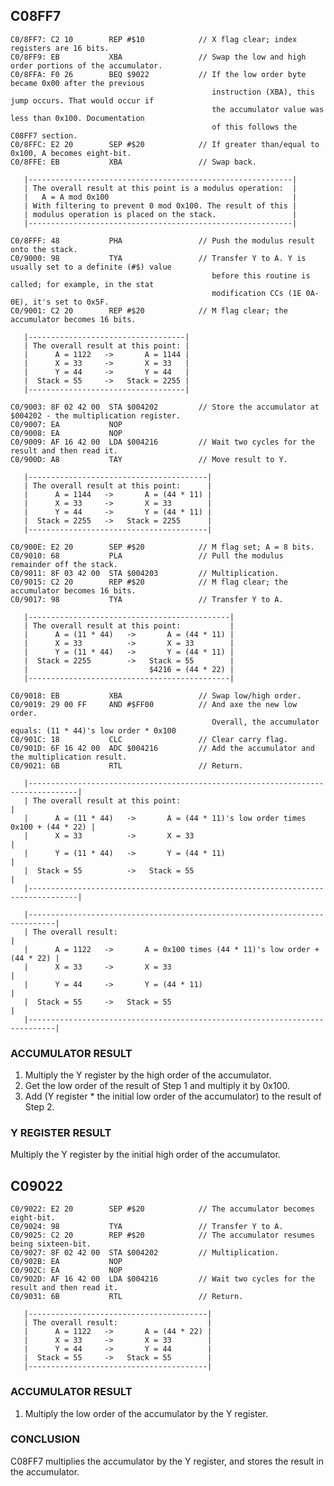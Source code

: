 ## C08FF7

    C0/8FF7: C2 10        REP #$10            // X flag clear; index registers are 16 bits.
    C0/8FF9: EB           XBA                 // Swap the low and high order portions of the accumulator.
    C0/8FFA: F0 26        BEQ $9022           // If the low order byte became 0x00 after the previous
                                                 instruction (XBA), this jump occurs. That would occur if
                                                 the accumulator value was less than 0x100. Documentation
                                                 of this follows the C08FF7 section.
    C0/8FFC: E2 20        SEP #$20            // If greater than/equal to 0x100, A becomes eight-bit.
    C0/8FFE: EB           XBA                 // Swap back.

       |-----------------------------------------------------------|
       | The overall result at this point is a modulus operation:  |
       |   A = A mod 0x100                                         |
       | With filtering to prevent 0 mod 0x100. The result of this |
       | modulus operation is placed on the stack.                 |
       |-----------------------------------------------------------|

    C0/8FFF: 48           PHA                 // Push the modulus result onto the stack.
    C0/9000: 98           TYA                 // Transfer Y to A. Y is usually set to a definite (#$) value
                                                 before this routine is called; for example, in the stat
                                                 modification CCs (1E 0A-0E), it's set to 0x5F.
    C0/9001: C2 20        REP #$20            // M flag clear; the accumulator becomes 16 bits.

       |-----------------------------------|
       | The overall result at this point: |
       |      A = 1122   ->       A = 1144 |
       |      X = 33     ->       X = 33   |
       |      Y = 44     ->       Y = 44   |
       |  Stack = 55     ->   Stack = 2255 |
       |-----------------------------------|

    C0/9003: 8F 02 42 00  STA $004202         // Store the accumulator at $004202 - the multiplication register.
    C0/9007: EA           NOP
    C0/9008: EA           NOP
    C0/9009: AF 16 42 00  LDA $004216         // Wait two cycles for the result and then read it.
    C0/900D: A8           TAY                 // Move result to Y.

       |----------------------------------------|
       | The overall result at this point:      |
       |      A = 1144   ->       A = (44 * 11) |
       |      X = 33     ->       X = 33        |
       |      Y = 44     ->       Y = (44 * 11) |
       |  Stack = 2255   ->   Stack = 2255      |
       |----------------------------------------|

    C0/900E: E2 20        SEP #$20            // M flag set; A = 8 bits.
    C0/9010: 68           PLA                 // Pull the modulus remainder off the stack.
    C0/9011: 8F 03 42 00  STA $004203         // Multiplication.
    C0/9015: C2 20        REP #$20            // M flag clear; the accumulator becomes 16 bits.
    C0/9017: 98           TYA                 // Transfer Y to A.

       |---------------------------------------------|
       | The overall result at this point:           |
       |      A = (11 * 44)   ->       A = (44 * 11) |
       |      X = 33          ->       X = 33        |
       |      Y = (11 * 44)   ->       Y = (44 * 11) |
       |  Stack = 2255        ->   Stack = 55        |
       |                           $4216 = (44 * 22) |
       |---------------------------------------------|

    C0/9018: EB           XBA                 // Swap low/high order.
    C0/9019: 29 00 FF     AND #$FF00          // And axe the new low order.
                                                 Overall, the accumulator equals: (11 * 44)'s low order * 0x100
    C0/901C: 18           CLC                 // Clear carry flag.
    C0/901D: 6F 16 42 00  ADC $004216         // Add the accumulator and the multiplication result.
    C0/9021: 6B           RTL                 // Return.

       |---------------------------------------------------------------------------------|
       | The overall result at this point:                                               |
       |      A = (11 * 44)   ->       A = (44 * 11)'s low order times 0x100 + (44 * 22) |
       |      X = 33          ->       X = 33                                            |
       |      Y = (11 * 44)   ->       Y = (44 * 11)                                     |
       |  Stack = 55          ->   Stack = 55                                            |
       |---------------------------------------------------------------------------------|

       |----------------------------------------------------------------------------|
       | The overall result:                                                        |
       |      A = 1122   ->       A = 0x100 times (44 * 11)'s low order + (44 * 22) |
       |      X = 33     ->       X = 33                                            |
       |      Y = 44     ->       Y = (44 * 11)                                     |
       |  Stack = 55     ->   Stack = 55                                            |
       |----------------------------------------------------------------------------|

### ACCUMULATOR RESULT
1. Multiply the Y register by the high order of the accumulator.
2. Get the low order of the result of Step 1 and multiply it by 0x100.
3. Add (Y register * the initial low order of the accumulator) to the result of Step 2.

### Y REGISTER RESULT
Multiply the Y register by the initial high order of the accumulator.

## C09022

    C0/9022: E2 20        SEP #$20            // The accumulator becomes eight-bit.
    C0/9024: 98           TYA                 // Transfer Y to A.
    C0/9025: C2 20        REP #$20            // The accumulator resumes being sixteen-bit.
    C0/9027: 8F 02 42 00  STA $004202         // Multiplication.
    C0/902B: EA           NOP
    C0/902C: EA           NOP
    C0/902D: AF 16 42 00  LDA $004216         // Wait two cycles for the result and then read it.
    C0/9031: 6B           RTL                 // Return.

       |----------------------------------------|
       | The overall result:                    |
       |      A = 1122   ->       A = (44 * 22) |
       |      X = 33     ->       X = 33        |
       |      Y = 44     ->       Y = 44        |
       |  Stack = 55     ->   Stack = 55        |
       |----------------------------------------|

### ACCUMULATOR RESULT
1. Multiply the low order of the accumulator by the Y register.

### CONCLUSION
C08FF7 multiplies the accumulator by the Y register, and stores the result in the accumulator.